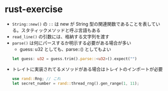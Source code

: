 # rust-exercise

* `String::new()` の `::` は new が String 型の関連関数であることを表している。スタティックメソッドと呼ぶ言語もある
* `read_line()` の引数には、格納する文字列を渡す
* `parse()` は何にパースするか明示する必要がある場合が多い
    * guess: u32 としても、parse::<u32>() としてもよい
    ```rust
    let guess: u32 = guess.trim().parse::<u32>().expect("")
    ```
* トレイトに実装されてるメソッドがある場合はトレイトのインポートが必要
    ```rust
    use rand::Rng; // これ
    let secret_number = rand::thread_rng().gen_range(1, 11);
    ```
